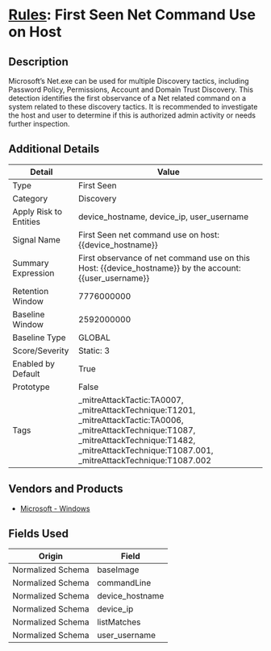 # [Rules](README.md): First Seen Net Command Use on Host

## Description
Microsoft’s Net.exe can be used for multiple Discovery tactics, including Password Policy, Permissions, Account and Domain Trust Discovery. This detection identifies the first observance of a Net related command on a system related to these discovery tactics. It is recommended to investigate the host and user to determine if this is authorized admin activity or needs further inspection.

## Additional Details
|Detail|Value|
|----|----|
|Type|First Seen|
|Category|Discovery|
|Apply Risk to Entities|device_hostname, device_ip, user_username|
|Signal Name|First Seen net command use on host: {{device_hostname}}|
|Summary Expression|First observance of net command use on this Host: {{device_hostname}} by the account: {{user_username}}|
|Retention Window|7776000000|
|Baseline Window|2592000000|
|Baseline Type|GLOBAL|
|Score/Severity|Static: 3|
|Enabled by Default|True|
|Prototype|False|
|Tags|_mitreAttackTactic:TA0007, _mitreAttackTechnique:T1201, _mitreAttackTactic:TA0006, _mitreAttackTechnique:T1087, _mitreAttackTechnique:T1482, _mitreAttackTechnique:T1087.001, _mitreAttackTechnique:T1087.002|
## Vendors and Products
- [Microsoft - Windows](../products/1ff7546c-cb36-4a24-87f7-89d2cecc5761.md)


## Fields Used

|Origin|Field|
|----|----|
|Normalized Schema|baseImage|
|Normalized Schema|commandLine|
|Normalized Schema|device_hostname|
|Normalized Schema|device_ip|
|Normalized Schema|listMatches|
|Normalized Schema|user_username|


